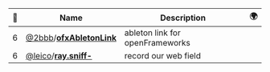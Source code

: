 |:star2: | Name | Description | 🌍|
|---|---|---|---|
|6|[@2bbb](https://github.com/2bbb)/[**ofxAbletonLink**](https://github.com/2bbb/ofxAbletonLink)|ableton link for openFrameworks||
|6|[@leico](https://github.com/leico)/[**ray.sniff-**](https://github.com/leico/ray.sniff-)|record our web field||

